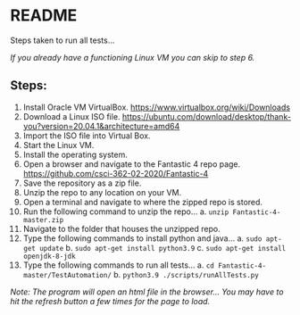 # README
Steps taken to run all tests...

*If you already have a functioning Linux VM you can skip to step 6.*

## Steps:
1. Install Oracle VM VirtualBox.
	https://www.virtualbox.org/wiki/Downloads 
2. Download a Linux ISO file.
	https://ubuntu.com/download/desktop/thank-you?version=20.04.1&architecture=amd64
3. Import the ISO file into Virtual Box.
4. Start the Linux VM.
5. Install the operating system.
6. Open a browser and navigate to the Fantastic 4 repo page.
	https://github.com/csci-362-02-2020/Fantastic-4
7. Save the repository as a zip file.
8. Unzip the repo to any location on your VM.
9. Open a terminal and navigate to where the zipped repo is stored.
10. Run the following command to unzip the repo...
	a. `unzip Fantastic-4-master.zip`
12. Navigate to the folder that houses the unzipped repo.
13. Type the following commands to install python and java…
	a. `sudo apt-get update`
	b. `sudo apt-get install python3.9`
	c. `sudo apt-get install openjdk-8-jdk`
14. Type the following commands to run all tests…
	a. `cd Fantastic-4-master/TestAutomation/`
	b. `python3.9 ./scripts/runAllTests.py`

*Note: The program will open an html file in the browser...*
*You may have to hit the refresh button a few times for the page to load.*
